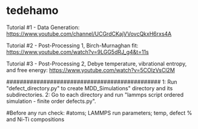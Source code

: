 # tedehamo

Tutorial #1 - Data Generation: https://www.youtube.com/channel/UCGrdCKajVVovcQkxH6rxs4A

Tutorial #2 - Post-Processing 1, Birch-Murnaghan fit: https://www.youtube.com/watch?v=9LGG5dRJ_g4&t=11s

Tutorial #3 - Post-Processing 2, Debye temperature, vibrational entropy, and free energy: https://www.youtube.com/watch?v=5COlzVsCl2M

##############################################
1: Run "defect_directory.py" to create MDD_Simulations" directory and its subdirectories.
2: Go to each directory and run "lammps script ordered simulation - finite order defects.py".

#Before any run check: #atoms; LAMMPS run parameters; temp, defect % and Ni-Ti compositions
